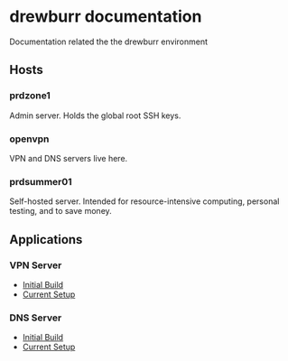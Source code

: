 # drewburr documentation

Documentation related the the drewburr environment

## Hosts

### prdzone1

Admin server. Holds the global root SSH keys.

### openvpn

VPN and DNS servers live here.

### prdsummer01

Self-hosted server. Intended for resource-intensive computing, personal testing, and to save money.

## Applications

### VPN Server

- [Initial Build](OpenVPN/initial-build.md)
- [Current Setup](OpenVPN/setup.md)

### DNS Server

- [Initial Build](Bind9-DNS/initial-build.md)
- [Current Setup](Bind9-DNS/setup.md)
